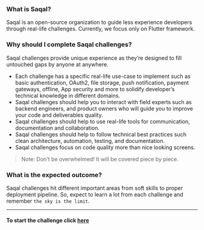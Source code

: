 ### What is Saqal?

Saqal is an open-source organization to guide less experience developers through real-life challenges. Currently, we focus only on Flutter framework.

### Why should I complete Saqal challenges?

Saqal challenges provide unique experience as they’re designed to fill untouched gaps by anyone at anywhere.

- Each challenge has a specific real-life use-case to implement such as basic authentication, OAuth2, file storage, push notification, payment gateways, offline, App security and more to solidify developer’s technical knowledge in different domains.
- Saqal challenges should help you to interact with field experts such as backend engineers, and product owners who will guide you to improve your code and deliverables quality.
- Saqal challenges should help to use real-life tools for communication, documentation and collaboration.
- Saqal challenges should help to follow technical best practices such clean architecture, automation, testing, and documentation.
- Saqal challenges focus on code quality more than nice looking screens.

> Note: Don’t be overwhelmed! It will be covered piece by piece.

### What is the expected outcome?

Saqal challenges hit different important areas from soft skills to proper deployment pipeline. So, expect to learn a lot from each challenge and remember `the sky is the limit`.

---
#### To start the challenge click [here](https://github.com/bepitome/flutter-basic-authentication-challenge/blob/main/CHALLENGE.md)
